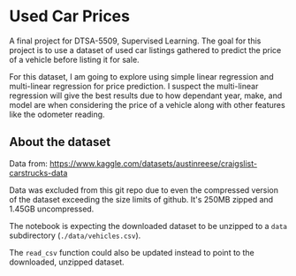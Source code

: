 # Used Car Prices

A final project for DTSA-5509, Supervised Learning. The goal for this project is to use a dataset of used car listings gathered to predict the price of a vehicle before listing it for sale.

For this dataset, I am going to explore using simple linear regression and multi-linear regression for price prediction. I suspect the multi-linear regression will give the best results due to how dependant year, make, and model are when considering the price of a vehicle along with other features like the odometer reading.

## About the dataset

Data from: https://www.kaggle.com/datasets/austinreese/craigslist-carstrucks-data

Data was excluded from this git repo due to even the compressed version of the dataset exceeding the size limits of github. It's 250MB zipped and 1.45GB uncompressed.

The notebook is expecting the downloaded dataset to be unzipped to a `data` subdirectory (`./data/vehicles.csv`).

The `read_csv` function could also be updated instead to point to the downloaded, unzipped dataset.
